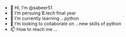 - 👋 Hi, I’m @sabeer51
- 👀 I’m persuing B.tech final year
- 🌱 I’m currently learning ...python
- 💞️ I’m looking to collaborate on ...new skills of python
- 📫 How to reach me ...

<!---
sabeer51/sabeer51 is a ✨ special ✨ repository because its `README.md` (this file) appears on your GitHub profile.
You can click the Preview link to take a look at your changes.
--->
